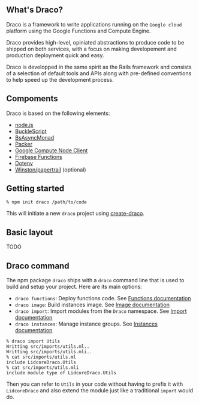 ## What's Draco?

Draco is a framework to write applications running on the `Google cloud` platform using the
Google Functions and Compute Engine.

Draco provides high-level, opiniated abstractions to produce code to be shipped on both services,
with a focus on making developement and production deployment quick and easy.

Draco is developped in the same spirit as the Rails framework and consists of a selection of default
tools and APIs along with pre-defined conventions to help speed up the development process.

## Compoments

Draco is based on the following elements:
- [node.js](https://nodejs.org/)
- [BuckleScript](https://bucklescript.github.io/)
- [BsAsyncMonad](https://github.com/lidcore/bs-async-monad)
- [Packer](https://www.packer.io/)
- [Google Compute Node Client](https://github.com/googleapis/nodejs-compute)
- [Firebase Functions](https://firebase.google.com/docs/functions/)
- [Dotenv](https://github.com/motdotla/dotenv)
- [Winston/papertrail](https://github.com/kenperkins/winston-papertrail) (optional)

## Getting started

```
% npm init draco /path/to/code
```

This will initiate a new `draco` project using [create-draco](https://github.com/lidcore/create-draco).

## Basic layout

TODO

## Draco command

The npm package `draco` ships with a `draco` command line that is used to build and setup your project. Here are its main options:

- `draco functions`: Deploy functions code. See [Functions documentation](functions.html)
- `draco image`: Build instances image. See [Image documentation](image.html)
- `draco import`: Import modules from the `Draco` namespace. See [Import documentation](import.html)
- `draco instances`: Manage instance groups. See [Instances documentation](instances.html)


```
% draco import Utils
Writting src/imports/utils.ml..
Writting src/imports/utils.mli..
% cat src/imports/utils.ml
include LidcoreDraco.Utils
% cat src/imports/utils.mli
include module type of LidcoreDraco.Utils
```

Then you can refer to `Utils` in your code without having to prefix it with `LidcoreDraco` and also extend the module just like a traditional `import` would do.


